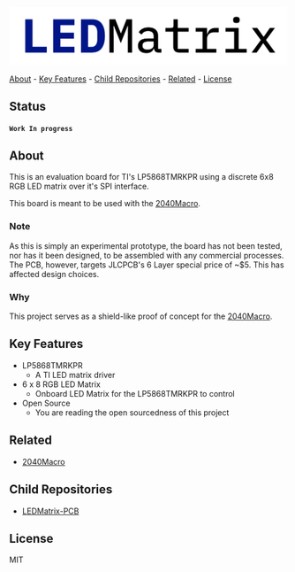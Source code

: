 <!-- PROJECT: 2040Macro -->
<!-- TITLE: LEDMatrix -->
<!-- FONT: IBM Plex -->
<!-- KEYWORDS: Embedded, Hardware, Firmware -->
<!-- TECHNOLOGY: Altium -->
<!-- STATUS: Work In Progress -->

![LEDMatrix-Logo](<images/LEDMatrix.png>)

[About](#about) - [Key Features](#key-features) - [Child Repositories](#child-repositories) - [Related](#related) - [License](#license)

## Status

**`Work In progress`**

## About
<!-- DESCRIPTION START -->

This is an evaluation board for TI's LP5868TMRKPR using a discrete 6x8 RGB LED matrix over it's SPI interface.

<!-- DESCRIPTION END -->

This board is meant to be used with the [2040Macro](https://github.com/LeHuman/2040Macro).

### Note

As this is simply an experimental prototype, the board has not been tested, nor has it been designed, to be assembled with any commercial processes. The PCB, however, targets JLCPCB's 6 Layer special price of ~$5. This has affected design choices.

### Why

This project serves as a shield-like proof of concept for the [2040Macro](https://github.com/LeHuman/2040Macro).

## Key Features

- LP5868TMRKPR
  - A TI LED matrix driver
- 6 x 8 RGB LED Matrix
  - Onboard LED Matrix for the LP5868TMRKPR to control
- Open Source
  - You are reading the open sourcedness of this project

<!-- ## Mechanical -->

<!-- case construction and mounting -->

<!-- ## Electrical -->

<!-- schematics and routing -->

<!-- ## Firmware -->

<!-- programming the Pico W and the Web UI -->

## Related

- [2040Macro](https://github.com/LeHuman/2040Macro)

## Child Repositories

- [LEDMatrix-PCB](https://github.com/LeHuman/LEDMatrix-PCB)

## License

MIT
